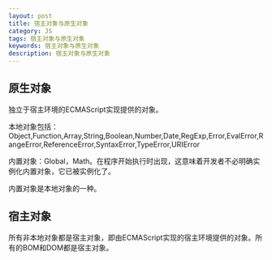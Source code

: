 ```yaml
---
layout: post
title: 宿主对象与原生对象
category: JS
tags: 宿主对象与原生对象
keywords: 宿主对象与原生对象
description: 宿主对象与原生对象
---
```


## 原生对象
独立于宿主环境的ECMAScript实现提供的对象。

本地对象包括：Object,Function,Array,String,Boolean,Number,Date,RegExp,Error,EvalError,RangeError,ReferenceError,SyntaxError,TypeError,URIError

内置对象：Global，Math。在程序开始执行时出现，这意味着开发者不必明确实例化内置对象，它已被实例化了。

内置对象是本地对象的一种。

## 宿主对象
所有非本地对象都是宿主对象，即由ECMAScript实现的宿主环境提供的对象。所有的BOM和DOM都是宿主对象。
